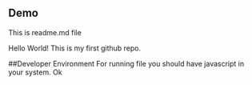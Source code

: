 ## Demo
This is readme.md file


Hello World!
This is my first github repo.

##Developer Environment
For running file you should have javascript in your system.
Ok
